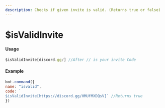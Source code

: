 ```yaml
---
description: Checks if given invite is valid. (Returns true or false)
---
```


# $isValidInvite

#### Usage

```javascript
$isValidInvite[discord.gg/] //After // is your invite Code
```

#### Example

```javascript
bot.command({
name: "isvalid", 
code: `
$isValidInvite[https://discord.gg/HMUfMXDQsV]` //Returns true
})
```



